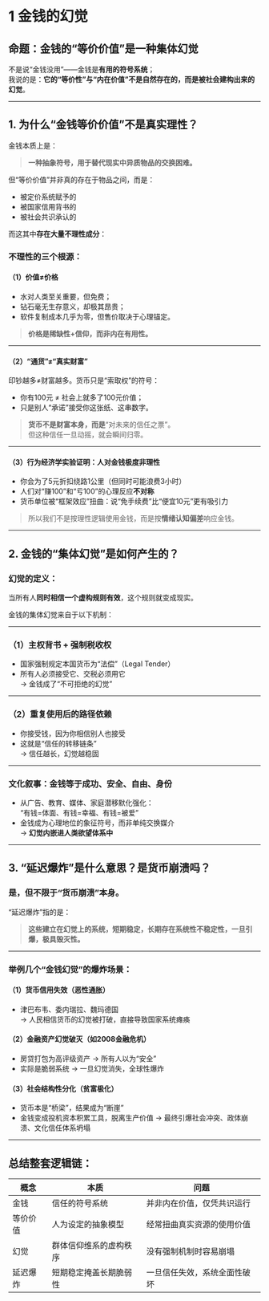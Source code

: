 # 1 金钱的幻觉

##  命题：**金钱的“等价价值”是一种集体幻觉**

不是说“金钱没用”——金钱是**有用的符号系统**；\
我说的是：**它的“等价性”与“内在价值”不是自然存在的，而是被社会建构出来的幻觉**。

***

##  1. 为什么“金钱等价价值”不是真实理性？

金钱本质上是：

> **一种抽象符号，用于替代现实中异质物品的交换困难。**

但“等价价值”并非真的存在于物品之间，而是：

* 被定价系统赋予的
* 被国家信用背书的
* 被社会共识承认的

而这其中**存在大量不理性成分**：

###  不理性的三个根源：

#### （1）价值≠价格

* 水对人类至关重要，但免费；
* 钻石毫无生存意义，却极其昂贵；
* 软件复制成本几乎为零，但售价取决于心理锚定。

> **价格是稀缺性+信仰，而非内在有用性。**

***

#### （2）“通货”≠“真实财富”

印钞越多≠财富越多。货币只是“索取权”的符号：

* 你有100元 ≠ 社会上就多了100元价值；
* 只是别人“承诺”接受你这张纸、这串数字。

> **货币不是财富本身，而是**“对未来的信任之票”。\
> 但这种信任一旦动摇，就会瞬间归零。

***

#### （3）行为经济学实验证明：人对金钱极度非理性

* 你会为了5元折扣绕路1公里（但同时可能浪费3小时）
* 人们对“赚100”和“亏100”的心理反应**不对称**
* 货币单位被“框架效应”扭曲：说“免手续费”比“便宜10元”更有吸引力

> 所以我们不是按理性逻辑使用金钱，而是按**情绪认知偏差**响应金钱。

***

##  2. 金钱的“集体幻觉”是如何产生的？

###  幻觉的定义：

当所有人**同时相信一个虚构规则有效**，这个规则就变成现实。

金钱的集体幻觉来自于以下机制：

***

### （1）主权背书 + 强制税收权

* 国家强制规定本国货币为“法偿”（Legal Tender）
* 所有人必须接受它、交税必须用它\
  → 金钱成了“不可拒绝的幻觉”

***

### （2）重复使用后的路径依赖

* 你接受钱，因为你相信别人也接受
* 这就是“信任的转移链条”\
  → 信任越长，幻觉越稳固

***

### 文化叙事：金钱等于成功、安全、自由、身份

* 从广告、教育、媒体、家庭潜移默化强化：\
  “有钱=体面、有钱=幸福、有钱=被爱”
* 金钱成为心理地位的象征符号，而非单纯交换媒介\
  → **幻觉内嵌进人类欲望体系中**

***

##  3. “延迟爆炸”是什么意思？是货币崩溃吗？

###  是，但不限于“货币崩溃”本身。

“延迟爆炸”指的是：

> **这些建立在幻觉上的系统，短期稳定，长期存在系统性不稳定性，一旦引爆，极具毁灭性。**

***

###  举例几个“金钱幻觉”的爆炸场景：

#### （1）**货币信用失效（恶性通胀）**

* 津巴布韦、委内瑞拉、魏玛德国\
  → 人民相信货币的幻觉被打破，直接导致国家系统瘫痪

#### （2）**金融资产幻觉破灭（如2008金融危机）**

* 房贷打包为高评级资产 → 所有人以为“安全”
* 实际是脆弱系统 → 一旦幻觉消失，全球性爆炸

#### （3）**社会结构性分化（贫富极化）**

* 货币本是“桥梁”，结果成为“断崖”
* 金钱变成投机资本积累工具，脱离生产价值 → 最终引爆社会冲突、政体崩溃、文化信任体系坍塌

***

## 总结整套逻辑链：

| 概念   | 本质          | 问题             |
| ---- | ----------- | -------------- |
| 金钱   | 信任的符号系统     | 并非内在价值，仅凭共识运行  |
| 等价价值 | 人为设定的抽象模型   | 经常扭曲真实资源的使用价值  |
| 幻觉   | 群体信仰维系的虚构秩序 | 没有强制机制时容易崩塌    |
| 延迟爆炸 | 短期稳定掩盖长期脆弱性 | 一旦信任失效，系统全面性破坏 |
